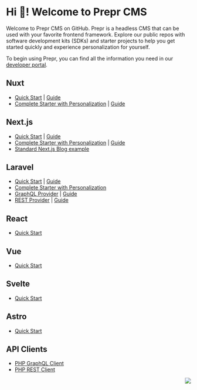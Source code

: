 # Hi 👋! Welcome to Prepr CMS

Welcome to Prepr CMS on GitHub. Prepr is a headless CMS that can be used with your favorite frontend framework. Explore our public repos with software development kits (SDKs) and starter projects to help you get started quickly and experience personalization for yourself.

To begin using Prepr, you can find all the information you need in our [developer portal](https://docs.prepr.io/).

## Nuxt
- [Quick Start](https://github.com/preprio/nuxt-quick-start) | [Guide](https://docs.prepr.io/connecting-front-end-apps/nuxt-quick-start-guide)
- [Complete Starter with Personalization](https://github.com/preprio/nuxt-complete-starter) | [Guide](https://docs.prepr.io/connecting-front-end-apps/nuxt-complete-guide)

## Next.js
- [Quick Start](https://github.com/preprio/next-quick-start) | [Guide](https://docs.prepr.io/connecting-front-end-apps/next-quick-start-guide)
- [Complete Starter with Personalization](https://github.com/preprio/next-complete-starter) | [Guide](https://docs.prepr.io/connecting-front-end-apps/next-complete-guide)
- [Standard Next.js Blog example](https://github.com/preprio/next.js-blog-example)

## Laravel
- [Quick Start](https://github.com/preprio/laravel-quick-start) | [Guide](https://docs.prepr.io/connecting-front-end-apps/laravel-quick-start-guide)
- [Complete Starter with Personalization](https://github.com/preprio/laravel-complete-starter)
- [GraphQL Provider](https://github.com/preprio/laravel-graphql-sdk) | [Guide](https://docs.prepr.io/connecting-front-end-apps/laravel-graphql-provider)
- [REST Provider](https://github.com/preprio/laravel-rest-sdk) | [Guide](https://docs.prepr.io/connecting-front-end-apps/laravel-rest-provider)

## React
- [Quick Start](https://github.com/preprio/react-quick-start)

## Vue
- [Quick Start](https://github.com/preprio/vue-quick-start)

## Svelte
- [Quick Start](https://github.com/preprio/svelte-quick-start)

## Astro
- [Quick Start](https://github.com/preprio/astro-quick-start)

## API Clients
- [PHP GraphQL Client](https://github.com/preprio/php-graphql-sdk)
- [PHP REST Client](https://github.com/preprio/php-rest-sdk)

<img src="https://3f8neni5ytfp.b-cdn.net/4fb86f77-96b9-4933-95eb-ec9586a705f4.svg" align="right">
